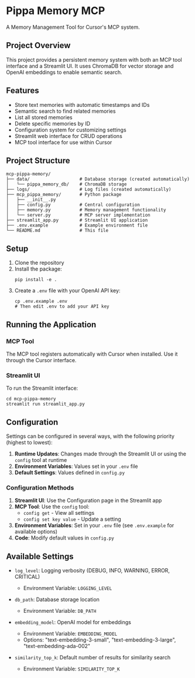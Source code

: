 # Pippa Memory MCP

A Memory Management Tool for Cursor's MCP system.

## Project Overview

This project provides a persistent memory system with both an MCP tool interface and a Streamlit UI. It uses ChromaDB for vector storage and OpenAI embeddings to enable semantic search.

## Features

- Store text memories with automatic timestamps and IDs
- Semantic search to find related memories
- List all stored memories
- Delete specific memories by ID
- Configuration system for customizing settings
- Streamlit web interface for CRUD operations
- MCP tool interface for use within Cursor

## Project Structure

```
mcp-pippa-memory/
├── data/                   # Database storage (created automatically)
│   └── pippa_memory_db/    # ChromaDB storage
├── logs/                   # Log files (created automatically)
├── mcp_pippa_memory/       # Python package
│   ├── __init__.py
│   ├── config.py           # Central configuration 
│   ├── memory.py           # Memory management functionality
│   └── server.py           # MCP server implementation
├── streamlit_app.py        # Streamlit UI application
├── .env.example            # Example environment file
└── README.md               # This file
```

## Setup

1. Clone the repository
2. Install the package:
   ```
   pip install -e .
   ```
3. Create a `.env` file with your OpenAI API key:
   ```
   cp .env.example .env
   # Then edit .env to add your API key
   ```

## Running the Application

### MCP Tool

The MCP tool registers automatically with Cursor when installed. Use it through the Cursor interface.

### Streamlit UI

To run the Streamlit interface:

```
cd mcp-pippa-memory
streamlit run streamlit_app.py
```

## Configuration

Settings can be configured in several ways, with the following priority (highest to lowest):

1. **Runtime Updates**: Changes made through the Streamlit UI or using the `config` tool at runtime
2. **Environment Variables**: Values set in your `.env` file
3. **Default Settings**: Values defined in `config.py`

### Configuration Methods

1. **Streamlit UI**: Use the Configuration page in the Streamlit app
2. **MCP Tool**: Use the `config` tool:
   - `config get` - View all settings
   - `config set key value` - Update a setting
3. **Environment Variables**: Set in your `.env` file (see `.env.example` for available options)
4. **Code**: Modify default values in `config.py`

## Available Settings

- `log_level`: Logging verbosity (DEBUG, INFO, WARNING, ERROR, CRITICAL)
  - Environment Variable: `LOGGING_LEVEL`
  
- `db_path`: Database storage location
  - Environment Variable: `DB_PATH`
  
- `embedding_model`: OpenAI model for embeddings
  - Environment Variable: `EMBEDDING_MODEL`
  - Options: "text-embedding-3-small", "text-embedding-3-large", "text-embedding-ada-002"
  
- `similarity_top_k`: Default number of results for similarity search
  - Environment Variable: `SIMILARITY_TOP_K`
